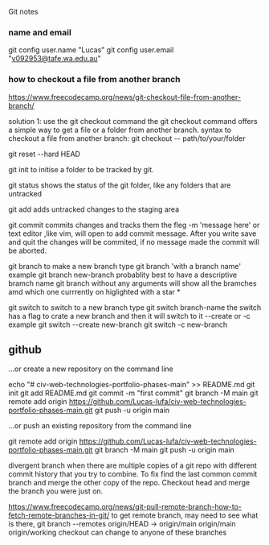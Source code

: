 Git notes

### name and email
git config user.name "Lucas"
git config user.email "v092953@tafe.wa.edu.au"

### how to checkout a file from another branch
https://www.freecodecamp.org/news/git-checkout-file-from-another-branch/

solution 1: use the git checkout command
the git checkout command offers a simple way to get a file or a folder from another branch.
syntax to checkout a file from another branch:
git checkout <other-branch> -- path/to/your/folder

git reset --hard HEAD

git init
to initise a folder to be tracked by git.

git status
shows the status of the git folder, like any folders that are untracked

git add
adds untracked changes to the staging area

git commit
commits changes and tracks them
the fleg -m 'message here'
or text editor ,like vim, will open to add commit message.
After you write save and quit the changes will be commited, if no message made the commit will be aborted.

git branch
to make a new branch type git branch 'with a branch name' example
git branch new-branch
probablity best to have a descriptive bramch name
git branch without any arguments will show all the bramches amd which one currrently on higlighted with a star *

git switch
to switch to a new branch type git switch branch-name
the switch has a flag to crate a new branch and then it will switch to it --create or -c example
git switch --create new-branch
git switch -c new-branch

## github

…or create a new repository on the command line

echo "# civ-web-technologies-portfolio-phases-main" >> README.md
git init
git add README.md
git commit -m "first commit"
git branch -M main
git remote add origin https://github.com/Lucas-lufa/civ-web-technologies-portfolio-phases-main.git
git push -u origin main

…or push an existing repository from the command line

git remote add origin https://github.com/Lucas-lufa/civ-web-technologies-portfolio-phases-main.git
git branch -M main
git push -u origin main

divergent branch when there are multiple copies of a git repo with different commit history that you try to combine. To fix find the last common commit branch and merge the other copy of the repo. Checkout head and merge the branch you were just on.

https://www.freecodecamp.org/news/git-pull-remote-branch-how-to-fetch-remote-branches-in-git/
to get remote branch, may need to see what is there,
 git branch --remotes
  origin/HEAD -> origin/main
  origin/main
  origin/working
checkout can change to anyone of these branches
